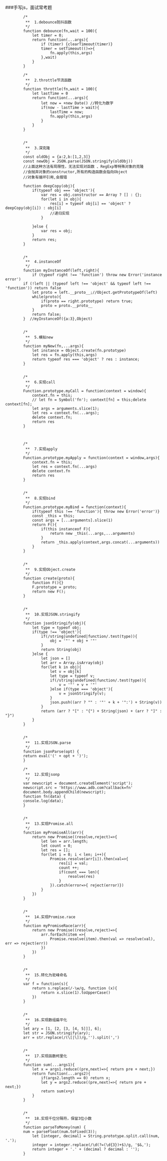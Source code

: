 ###手写js，面试常考题
			
			/*
			 **  1.debounce防抖函数
			 */
			function debounce(fn,wait = 100){
				let timer = 0;
				return function(...args){
					if (timer) {clearTimeout(timer)}
					timer = setTimeout(()=>{
						fn.apply(this,args)
					},wait)	
				}	
			}
			
			/*
			 **  2.throttle节流函数
			 */
			function throttle(fn,wait = 100){
				let lastTime = 0
				return function(...args){
					let now = +new Date() //转化为数字
					if(now - lastTime > wait){
						lastTime = now;
						fn.apply(this,args)
					}	
				}	
			}
			
			
			/*
			 **  3.深克隆
			 */
			const oldObj = {a:2,b:[1,2,3]}
			const newObj = JSON.parse(JSON.stringify(oldObj))
			//上面这种方法有局限性，无法实现对函数 、RegExp等特殊对象的克隆
			//会抛弃对象的constructor,所有的构造函数会指向Object
			//对象有循环引用,会报错
			
			function deepCopy(obj){
				if(typeof obj === 'object'){
					var res = obj.constructor == Array ? [] : {};
					for(let i in obj){
						res[i] = typeof obj[i] == 'object' ? deepCopy(obj[i]) : obj[i]
						//递归实现
					}
					
				}else {
					var res = obj;
				}
				return res;
			}
			
			
			/*
			 **  4.instanceOf
			 */
			function myInstanceOf(left,right){
				if (typeof right !== 'function') throw new Error('instance error')
  			if (!left || (typeof left !== 'object' && typeof left !== 'function')) return false
				let proto = left.__proto__;//Object.getPrototypeOf(left)
				while(proto){
					if(proto == right.prototype) return true;
					proto = proto.__proto__
				}
				return false;
			}  //myInstanceOf({a:3},Object)
			
			
			/*
			 **  5.模拟new
			 */
			function myNew(fn,...args){
				let instance = Object.create(fn.prototype)
				let res = fn.apply(this,args)
				return typeof res === 'object' ? res : instance;	
			}
			
			
			/*
			 **  6.实现call
			 */
			Function.prototype.myCall = function(context = window){
				context.fn = this; 
				// let fn = Symbol('fn'); context[fn] = this;delete context[fn];
				let args = arguments.slice(1);
				let res = context.fn(...args);
				delete context.fn;
				return res	
			}
			
			
			
			/*
			 **  7.实现apply
			 */
			Function.prototype.myApply = function(context = window,args){
				context.fn = this;
				let res = context.fn(...args)
				delete context.fn
				return res	
			}
			
			
			/*
			 **  8.实现bind
			 */
			Function.prototype.myBind = function(context){
				if(typeof this !== 'function'){ throw new Error('error')}
				const _this = this;
				const args = [...arguments].slice(1)
				return F(){
					if(this instanceof F){
						return new _this(...args,...arguments)
					}
					return _this.apply(context,args.concat(...arguments))
				}
			}
			
			
			/*
			 **  9.实现Object.create
			 */
			function create(proto){
				function F(){}
				F.prototype = proto;
				return new F();
			}
			
			
			/*
			 **  10.实现JSON.stringify
			 */
			function jsonStringify(obj){
				let type = typeof obj;
				if(type !== 'object'){
					if(/string|undefined|function/.test(type)){
						obj = '"' + obj + '"'
					}
					return String(obj)
				}else {
					let json = []
					let arr = Array.isArray(obj)
					for(let k in obj){
						let v = obj[k]
						let type = typeof v;
						if(/string|undefined|function/.test(type)){
							v = '"' + v + '"'
						}else if(type === 'object'){
							v = jsonStringify(v);
						}
						json.push((arr ? "" : '"' + k + '":') + String(v))
					}
					return (arr ? "[" : "{") + String(json) + (arr ? "]" : "}")
				}	
			}
			
			
			/*
			 **  11.实现JSON.parse
			 */
			function jsonParse(opt) {
    		return eval('(' + opt + ')');
			}
			
			/*
			 **  12.实现jsonp
			 */
			var newscript = document.createElement('script');
			newscript.src = 'https://www.adb.com?callback=fn'
			document.body.appendChild(newscript);
			function fn(data) {
  			console.log(data);
			}
			
			
			/*
			 **  13.实现Promise.all
			 */
			function myPromiseAll(arr){
				return new Promise((resolve,reject)=>{
					let len = arr.length;
					let count = 0;
					let res = [];
					for(let i = 0; i < len; i++){
						Promise.resolve(arr[i]).then(val=>{
							res[i] = val;
							count ++;
							if(count === len){
								resolve(res)
							}
						}).catch(error=>{ reject(error)})
					}
				})	
			}
			
			
			/*
			 **  14.实现Promise.race
			 */
			function myPromiseRace(arr){
				return new Promise((resolve,reject)=>{
					arr.forEach(item =>{
						Promise.resolve(item).then(val => resolve(val), err => reject(err))
					})
				})
			}
			
			
			/*
			 **  15.转化为驼峰命名
			 */
			var f = function(s){
				return s.replace(/-\w/g, function (x){
					return x.slice(1).toUpperCase()
				})
			}
			
			
			/*
			 **  16.实现数组扁平化
			 */
			let ary = [1, [2, [3, [4, 5]]], 6];
			let str = JSON.stringify(ary);
			arr = str.replace(/(\[|\])/g,'').split(',')
			
			
			/*
			 **  17.实现函数柯里化
			 */
			function sum(...args1){
				let x = args1.reduce((pre,next)=>{ return pre + next;})
				return function(...args2){
					if(args2.length == 0) return x;
					let y = args2.reduce((pre,next)=>{ return pre + next;})
					return sum(x+y)
				}
			}
			
			
			/*
			 **  18.实现千位分隔符，保留3位小数
			 */
			function parseToMoney(num) {
  			num = parseFloat(num.toFixed(3));
 				let [integer, decimal] = String.prototype.split.call(num, '.');
 				integer = integer.replace(/\d(?=(\d{3})+$)/g, '$&,');
 				return integer + '.' + (decimal ? decimal : '');
			}